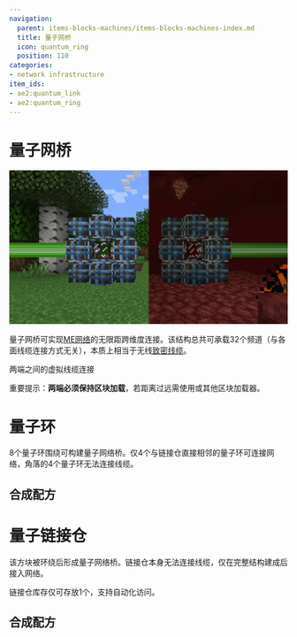 ```yaml
---
navigation:
  parent: items-blocks-machines/items-blocks-machines-index.md
  title: 量子网桥
  icon: quantum_ring
  position: 110
categories:
- network infrastructure
item_ids:
- ae2:quantum_link
- ae2:quantum_ring
---
```


# 量子网桥

![量子网桥示意图](../assets/diagrams/quantum_bridge_demonstration.png)

量子网桥可实现[ME网络](../ae2-mechanics/me-network-connections.md)的无限距跨维度连接。该结构总共可承载32个频道（与各面线缆连接方式无关），本质上相当于无线[致密线缆](cables.md#dense-cable)。

<GameScene zoom="4" background="transparent">
  <ImportStructure src="../assets/assemblies/quantum_bridge_internal_structure_1.snbt" />
  <IsometricCamera yaw="195" pitch="30" />
</GameScene>

<GameScene zoom="4" background="transparent">
  <ImportStructure src="../assets/assemblies/quantum_bridge_internal_structure_2.snbt" />

  <BoxAnnotation color="#33dd33" min="1 1 1" max="6 2 3">
        两端之间的虚拟线缆连接
  </BoxAnnotation>

  <IsometricCamera yaw="195" pitch="30" />
</GameScene>

重要提示：**两端必须保持区块加载**，若距离过远需使用<ItemLink id="spatial_anchor" />或其他区块加载器。

# 量子环

<BlockImage id="quantum_ring" scale="8" />

8个量子环围绕<ItemLink id="quantum_link" />可构建量子网络桥。仅4个与链接仓直接相邻的量子环可连接网络，角落的4个量子环无法连接线缆。

## 合成配方

<RecipeFor id="quantum_ring" />

# 量子链接仓

<BlockImage id="quantum_link" scale="8" />

该方块被<ItemLink id="quantum_ring" />环绕后形成量子网络桥。链接仓本身无法连接线缆，仅在完整结构建成后接入网络。

链接仓库存仅可存放1个<ItemLink id="quantum_entangled_singularity" />，支持自动化访问。

## 合成配方

<RecipeFor id="quantum_link" />